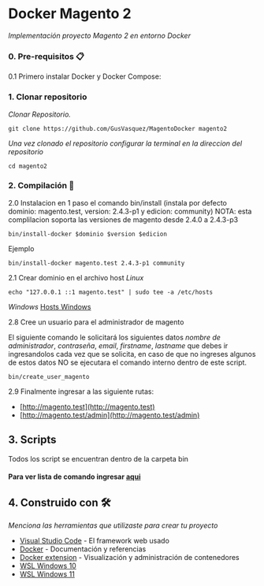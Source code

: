 # Docker Magento 2 

_Implementación proyecto Magento 2 en entorno Docker_

### 0. Pre-requisitos 📋

0.1 Primero instalar Docker y Docker Compose:

### 1. Clonar repositorio

_Clonar Repositorio._
```
git clone https://github.com/GusVasquez/MagentoDocker magento2
```
_Una vez clonado el repositorio configurar la terminal en la direccion del repositorio_

```
cd magento2
```

### 2. Compilación 🔧
2.0 Instalacion en 1 paso el comando bin/install (instala por defecto dominio: magento.test, version: 2.4.3-p1 y edicion: community)
NOTA: esta complilacion soporta las versiones de magento desde 2.4.0 a 2.4.3-p3
```
bin/install-docker $dominio $version $edicion
```
Ejemplo
```
bin/install-docker magento.test 2.4.3-p1 community
```
2.1 Crear dominio en el archivo host
_Linux_
```
echo "127.0.0.1 ::1 magento.test" | sudo tee -a /etc/hosts 
```
_Windows_
[Hosts Windows](doc/hosts_windows.md)

2.8 Cree un usuario para el administrador de magento

El siguiente comando le solicitará los siguientes datos _nombre de administrador_, _contraseña_, _email_, _firstname_, _lastname_ que debes ir ingresandolos cada vez que se solicita, en caso de que no ingreses algunos de estos datos NO se ejecutara el comando interno dentro de este script.

```
bin/create_user_magento
```

2.9 Finalmente ingresar a las siguiente rutas:

* [http://magento.test](http://magento.test)
* [http://magento.test/admin](http://magento.test/admin)

## 3. Scripts

Todos los script se encuentran dentro de la carpeta bin
#### Para ver lista de comando ingresar [aqui](doc/script.md)

## 4. Construido con 🛠️

_Menciona las herramientas que utilizaste para crear tu proyecto_

* [Visual Studio Code](https://code.visualstudio.com/) - El framework web usado
* [Docker](https://hub.docker.com/) - Documentación y referencias
* [Docker extension](https://marketplace.visualstudio.com/items?itemName=ms-azuretools.vscode-docker) - Visualización y administración de contenedores
* [WSL Windows 10]()
* [WSL Windows 11]()
